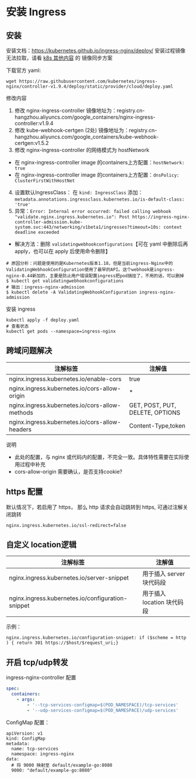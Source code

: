 # 安装 Ingress



## 安装

安装文档：https://kubernetes.github.io/ingress-nginx/deploy/
安装过程镜像无法拉取，请看 [k8s 其他内容](docs/devops/k8s/99_others.md) 的 镜像同步方案

下载官方 yaml:
```shell
wget https://raw.githubusercontent.com/kubernetes/ingress-nginx/controller-v1.9.4/deploy/static/provider/cloud/deploy.yaml
```

修改内容
1. 修改 nginx-ingress-controller 镜像地址为：registry.cn-hangzhou.aliyuncs.com/google_containers/nginx-ingress-controller:v1.9.4
2. 修改 kube-webhook-certgen (2处) 镜像地址为：registry.cn-hangzhou.aliyuncs.com/google_containers/kube-webhook-certgen:v1.5.2
3. 修改 nginx-ingress-controller 的网络模式为 hostNetwork
  - 在 nginx-ingress-controller image 的containers上方配置：`hostNetwork: true`
  - 在 nginx-ingress-controller image 的containers上方配置：`dnsPolicy: ClusterFirstWithHostNet`
4. 设置默认IngressClass： 在 `kind: IngressClass` 添加：`metadata.annotations.ingressclass.kubernetes.io/is-default-class: 'true'`
5. 异常：`Error: Internal error occurred: failed calling webhook "validate.nginx.ingress.kubernetes.io": Post https://ingress-nginx-controller-admission.kube-system.svc:443/networking/v1beta1/ingresses?timeout=10s: context deadline exceeded`
  - 解决方法：删除 `validatingwebhookconfigurations`【可在 yaml 中删除后再 apply，也可以在 apply 后使用命令删除】
```shell
# 原因分析：问题是使用的是Kubernetes版本1.18，但是当前ingress-Nginx中的ValidatingWebhookConfiguration使用了最早的API。这个webhook是ingress-nginx-0.44新加的，主要是防止用户错误配置ingress把pod搞挂了，不用的话，可以删掉
$ kubectl get validatingwebhookconfigurations
# 输出：ingress-nginx-admission
$ kubectl delete -A ValidatingWebhookConfiguration ingress-nginx-admission
```

安装  ingress
```shell
kubectl apply -f deploy.yaml
# 查看状态
kubectl get pods --namespace=ingress-nginx
```



## 跨域问题解决

| 注解标签                                           | 注解值                             |
|------------------------------------------------|---------------------------------|
| nginx.ingress.kubernetes.io/enable-cors        | true                            |
| nginx.ingress.kubernetes.io/cors-allow-origin  | *                               |
| nginx.ingress.kubernetes.io/cors-allow-methods | GET, POST, PUT, DELETE, OPTIONS |
| nginx.ingress.kubernetes.io/cors-allow-headers | Content-Type,token              |

说明
- 此处的配置，与 nginx 或代码内的配置，不完全一致。具体特性需要在实际使用过程中补充
- cors-allow-origin 需要确认，是否支持cookie?

## https 配置

默认情况下，若启用了 https， 那么 http 请求会自动跳转到 https, 可通过注解关闭跳转
```
nginx.ingress.kubernetes.io/ssl-redirect=false
```

## 自定义 location逻辑
| 注解标签                                              | 注解值                |
|---------------------------------------------------|--------------------|
| nginx.ingress.kubernetes.io/server-snippet        | 用于插入 server 块代码段   |
| nginx.ingress.kubernetes.io/configuration-snippet | 用于插入 location 块代码段 |

示例：
```
nginx.ingress.kubernetes.io/configuration-snippet: if ($scheme = http ) { return 301 https://$host/$request_uri;}
```

## 开启 tcp/udp转发

ingress-nginx-controller 配置
```yaml
spec:
  containers:
    - args:
        - '--tcp-services-configmap=$(POD_NAMESPACE)/tcp-services'
        - '--udp-services-configmap=$(POD_NAMESPACE)/udp-services'
```

ConfigMap 配置：
```shell
apiVersion: v1
kind: ConfigMap
metadata:
  name: tcp-services
  namespace: ingress-nginx
data:
  # 将 9000 映射至 default/example-go:8080
  9000: "default/example-go:8080"
```